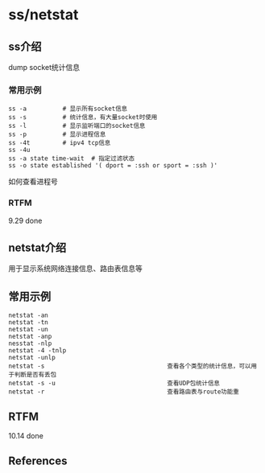 
# ss/netstat

## ss介绍

dump socket统计信息

### 常用示例

```text
ss -a          # 显示所有socket信息
ss -s          # 统计信息，有大量socket时使用
ss -l          # 显示监听端口的socket信息
ss -p          # 显示进程信息
ss -4t         # ipv4 tcp信息
ss -4u           
ss -a state time-wait  # 指定过滤状态
ss -o state established '( dport = :ssh or sport = :ssh )'
```

如何查看进程号

### RTFM

9.29 done

## netstat介绍

用于显示系统网络连接信息、路由表信息等

## 常用示例

```text
netstat -an
netstat -tn
netstat -un
netstat -anp
nesstat -nlp
netstat -4 -tnlp      
netstat -unlp
netstat -s                                  查看各个类型的统计信息，可以用于判断是否有丢包
netstat -s -u                               查看UDP包统计信息
netstat -r                                  查看路由表与route功能重
```

## RTFM

10.14 done

## References

